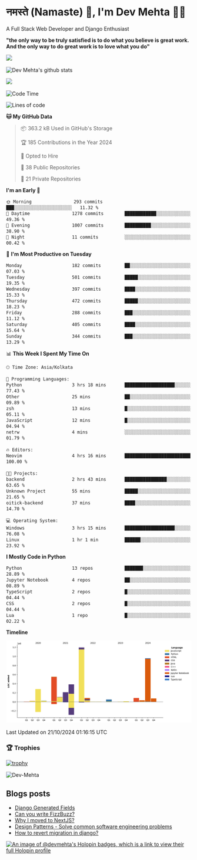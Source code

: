 # नमस्ते (Namaste) :pray:, I'm Dev Mehta :man_technologist:
A Full Stack Web Developer and Django Enthusiast

**"the only way to be truly satisfied is to do what you believe is great work. And the only way to do great work is to love what you do"**

<img src="https://github-readme-stats.vercel.app/api?username=Dev-Mehta&show=reviews,discussions_started,discussions_answered,prs_merged,prs_merged_percentage" />

![Dev Mehta's github stats](https://github-readme-stats.vercel.app/api?username=Dev-Mehta&count_private=true&show_icons=true&theme=nightowl)

<img src="https://komarev.com/ghpvc/?username=Dev-Mehta" />

<!--START_SECTION:waka-->
![Code Time](http://img.shields.io/badge/Code%20Time-412%20hrs%2055%20mins-blue)

![Lines of code](https://img.shields.io/badge/From%20Hello%20World%20I%27ve%20Written-4.0%20million%20lines%20of%20code-blue)

**🐱 My GitHub Data** 

> 📦 363.2 kB Used in GitHub's Storage 
 > 
> 🏆 185 Contributions in the Year 2024
 > 
> 💼 Opted to Hire
 > 
> 📜 38 Public Repositories 
 > 
> 🔑 21 Private Repositories 
 > 
**I'm an Early 🐤** 

```text
🌞 Morning                293 commits         ███░░░░░░░░░░░░░░░░░░░░░░   11.32 % 
🌆 Daytime                1278 commits        ████████████░░░░░░░░░░░░░   49.36 % 
🌃 Evening                1007 commits        ██████████░░░░░░░░░░░░░░░   38.90 % 
🌙 Night                  11 commits          ░░░░░░░░░░░░░░░░░░░░░░░░░   00.42 % 
```
📅 **I'm Most Productive on Tuesday** 

```text
Monday                   182 commits         ██░░░░░░░░░░░░░░░░░░░░░░░   07.03 % 
Tuesday                  501 commits         █████░░░░░░░░░░░░░░░░░░░░   19.35 % 
Wednesday                397 commits         ████░░░░░░░░░░░░░░░░░░░░░   15.33 % 
Thursday                 472 commits         █████░░░░░░░░░░░░░░░░░░░░   18.23 % 
Friday                   288 commits         ███░░░░░░░░░░░░░░░░░░░░░░   11.12 % 
Saturday                 405 commits         ████░░░░░░░░░░░░░░░░░░░░░   15.64 % 
Sunday                   344 commits         ███░░░░░░░░░░░░░░░░░░░░░░   13.29 % 
```


📊 **This Week I Spent My Time On** 

```text
🕑︎ Time Zone: Asia/Kolkata

💬 Programming Languages: 
Python                   3 hrs 18 mins       ███████████████████░░░░░░   77.43 % 
Other                    25 mins             ██░░░░░░░░░░░░░░░░░░░░░░░   09.89 % 
zsh                      13 mins             █░░░░░░░░░░░░░░░░░░░░░░░░   05.11 % 
JavaScript               12 mins             █░░░░░░░░░░░░░░░░░░░░░░░░   04.94 % 
netrw                    4 mins              ░░░░░░░░░░░░░░░░░░░░░░░░░   01.79 % 

🔥 Editors: 
Neovim                   4 hrs 16 mins       █████████████████████████   100.00 % 

🐱‍💻 Projects: 
backend                  2 hrs 43 mins       ████████████████░░░░░░░░░   63.65 % 
Unknown Project          55 mins             █████░░░░░░░░░░░░░░░░░░░░   21.65 % 
oitick-backend           37 mins             ████░░░░░░░░░░░░░░░░░░░░░   14.70 % 

💻 Operating System: 
Windows                  3 hrs 15 mins       ███████████████████░░░░░░   76.08 % 
Linux                    1 hr 1 min          ██████░░░░░░░░░░░░░░░░░░░   23.92 % 
```

**I Mostly Code in Python** 

```text
Python                   13 repos            ███████░░░░░░░░░░░░░░░░░░   28.89 % 
Jupyter Notebook         4 repos             ██░░░░░░░░░░░░░░░░░░░░░░░   08.89 % 
TypeScript               2 repos             █░░░░░░░░░░░░░░░░░░░░░░░░   04.44 % 
CSS                      2 repos             █░░░░░░░░░░░░░░░░░░░░░░░░   04.44 % 
Lua                      1 repo              █░░░░░░░░░░░░░░░░░░░░░░░░   02.22 % 
```



**Timeline**

![Lines of Code chart](https://raw.githubusercontent.com/Dev-Mehta/Dev-Mehta/master/assets/bar_graph.png)


 Last Updated on 21/10/2024 01:16:15 UTC
<!--END_SECTION:waka-->

### 🏆 Trophies
[![trophy](https://github-profile-trophy.vercel.app/?username=Dev-Mehta&row=2&column=3&margin-w=15&margin-h=15&no-bg=true&frame=false&theme=onestar)](https://github.com/ryo-ma/github-profile-trophy)

<img align="center" src="https://github-readme-streak-stats.herokuapp.com/?user=Dev-Mehta&" alt="Dev-Mehta" />

## Blogs posts<!-- BLOG-POST-LIST:START -->
- [Django Generated Fields](https://simplifiedweb.netlify.app/django-generated-fields)
- [Can you write FizzBuzz?](https://simplifiedweb.netlify.app/can-you-write-fizzbuzz)
- [Why I moved to NextJS?](https://simplifiedweb.netlify.app/why-i-moved-to-nextjs)
- [Design Patterns - Solve common software engineering problems](https://simplifiedweb.netlify.app/design-patterns-solve-common-software-engineering-problems)
- [How to revert migration in django?](https://simplifiedweb.netlify.app/how-to-revert-migration-in-django)
<!-- BLOG-POST-LIST:END -->

[![An image of @devmehta's Holopin badges, which is a link to view their full Holopin profile](https://holopin.me/devmehta)](https://holopin.io/@devmehta)
